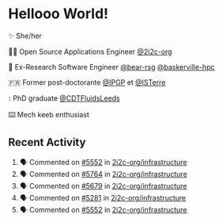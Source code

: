 # Hellooo World!

✨ She/her

👩‍💻 Open Source Applications Engineer [@2i2c-org](https://2i2c.org/)

🐻 Ex-Research Software Engineer [@bear-rsg](https://github.com/bear-rsg) [@baskerville-hpc](https://github.com/baskerville-hpc) 

🇫🇷 Former post-doctorante [@IPGP](https://github.com/IPGP) et [@ISTerre](https://www.isterre.fr/) 

💧 PhD graduate [@CDTFluidsLeeds](https://fluid-dynamics.leeds.ac.uk/) 

⌨️ Mech keeb enthusiast 

## Recent Activity 

<!--START_SECTION:activity-->
1. 🗣 Commented on [#5552](https://github.com/2i2c-org/infrastructure/issues/5552#issuecomment-2743856273) in [2i2c-org/infrastructure](https://github.com/2i2c-org/infrastructure)
2. 🗣 Commented on [#5764](https://github.com/2i2c-org/infrastructure/issues/5764#issuecomment-2743848517) in [2i2c-org/infrastructure](https://github.com/2i2c-org/infrastructure)
3. 🗣 Commented on [#5679](https://github.com/2i2c-org/infrastructure/issues/5679#issuecomment-2743833335) in [2i2c-org/infrastructure](https://github.com/2i2c-org/infrastructure)
4. 🗣 Commented on [#5281](https://github.com/2i2c-org/infrastructure/issues/5281#issuecomment-2743808938) in [2i2c-org/infrastructure](https://github.com/2i2c-org/infrastructure)
5. 🗣 Commented on [#5552](https://github.com/2i2c-org/infrastructure/issues/5552#issuecomment-2739798494) in [2i2c-org/infrastructure](https://github.com/2i2c-org/infrastructure)
<!--END_SECTION:activity-->
